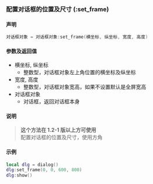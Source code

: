 ### 配置对话框的位置及尺寸 \(**:set\_frame**\)


#### 声明
```lua
对话框对象 = 对话框对象:set_frame(横坐标, 纵坐标, 宽度, 高度)
```


#### 参数及返回值
- 横坐标, 纵坐标
    - 整数型，对话框对象左上角位置的横坐标及纵坐标
- 宽度, 高度
    - 整数型，对话框对象宽高，如果不设置默认是全屏宽高
- 对话框对象
    - 对话框，返回对话框本身


#### 说明
> **这个方法在 1\.2\-1 版以上方可使用**  
> 配置对话框的位置及尺寸，使用方角  


#### 示例  
```lua
local dlg = dialog()
dlg:set_frame(0, 0, 600, 800)
dlg:show()
```


